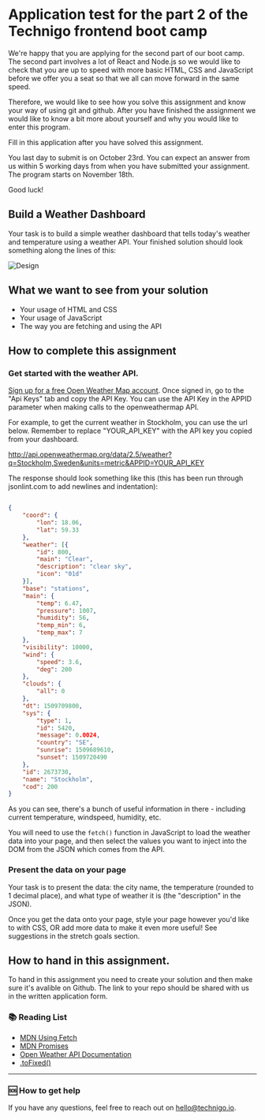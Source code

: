 # Application test for the part 2 of the Technigo frontend boot camp

We're happy that you are applying for the second part of our boot camp. The second part involves a lot of React and Node.js so we would like to check that you are up to speed with more basic HTML, CSS and JavaScript before we offer you a seat so that we all can move forward in the same speed. 

Therefore, we would like to see how you solve this assignment and know your way of using git and github. After you have finished the assignment we would like to know a bit more about yourself and why you would like to enter this program. 

Fill in this application after you have solved this assignment. 

You last day to submit is on October 23rd. You can expect an answer from us within 5 working days from when you have submitted your assignment. The program starts on November 18th. 

Good luck! 

## Build a Weather Dashboard 

Your task is to build a simple weather dashboard that tells today's weather and temperature using a weather API. Your finished solution should look something along the lines of this:

![Design](https://github.com/Technigo/assignment-weather/blob/master/weather_app.png)

## What we want to see from your solution
* Your usage of HTML and CSS
* Your usage of JavaScript
* The way you are fetching and using the API

## How to complete this assignment

### Get started with the weather API.

[Sign up for a free Open Weather Map account](https://home.openweathermap.org/users/sign_up). Once signed in, go to the "Api Keys" tab and copy the API Key. You can use the API Key in the APPID parameter when making calls to the openweathermap API.

For example, to get the current weather in Stockholm, you can use the url below. Remember to replace "YOUR_API_KEY" with the API key you copied from your dashboard.

http://api.openweathermap.org/data/2.5/weather?q=Stockholm,Sweden&units=metric&APPID=YOUR_API_KEY

The response should look something like this (this has been run through jsonlint.com to add newlines and indentation):

```json

{
	"coord": {
		"lon": 18.06,
		"lat": 59.33
	},
	"weather": [{
		"id": 800,
		"main": "Clear",
		"description": "clear sky",
		"icon": "01d"
	}],
	"base": "stations",
	"main": {
		"temp": 6.47,
		"pressure": 1007,
		"humidity": 56,
		"temp_min": 6,
		"temp_max": 7
	},
	"visibility": 10000,
	"wind": {
		"speed": 3.6,
		"deg": 200
	},
	"clouds": {
		"all": 0
	},
	"dt": 1509709800,
	"sys": {
		"type": 1,
		"id": 5420,
		"message": 0.0024,
		"country": "SE",
		"sunrise": 1509689610,
		"sunset": 1509720490
	},
	"id": 2673730,
	"name": "Stockholm",
	"cod": 200
}
```

As you can see, there's a bunch of useful information in there - including current temperature, windspeed, humidity, etc.

You will need to use the `fetch()` function in JavaScript to load the weather data into your page, and then select the values you want to inject into the DOM from the JSON which comes from the API.

### Present the data on your page

Your task is to present the data: the city name, the temperature (rounded to 1 decimal place), and what type of weather it is (the "description" in the JSON).

Once you get the data onto your page, style your page however you'd like to with CSS, OR add more data to make it even more useful! See suggestions in the stretch goals section.

## How to hand in this assignment. 

To hand in this assignment you need to create your solution and then make sure it's avalible on Github. The link to your repo should be shared with us in the written application form. 

### :books: Reading List

* [MDN Using Fetch](https://developer.mozilla.org/en-US/docs/Web/API/Fetch_API/Using_Fetch)
* [MDN Promises](https://developer.mozilla.org/en-US/docs/Web/JavaScript/Reference/Global_Objects/Promise)
* [Open Weather API Documentation](https://openweathermap.org/current)
* [.toFixed()](https://www.w3schools.com/jsref/jsref_tofixed.asp)

---

### :sos: How to get help

If you have any questions, feel free to reach out on hello@technigo.io. 
